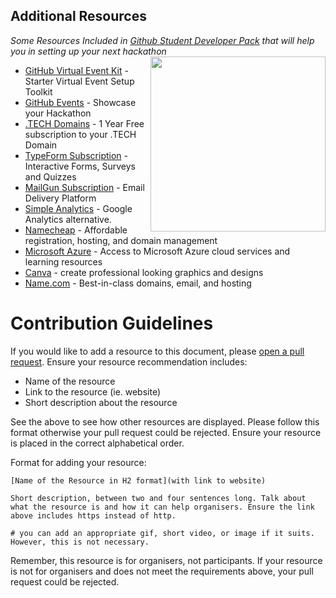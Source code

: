 ## **Additional Resources**
_Some Resources Included in [Github Student Developer Pack](https://education.github.com/pack/offers) that will help you in setting up your next hackathon_
<img align="right" height="280" src="https://github.com/github/hackathons/blob/main/.github/images/Designer%20Coder%20Innovator.png">

- [GitHub Virtual Event Kit](https://education.github.com/experiences/virtual_event_kit) - Starter Virtual Event Setup Toolkit 
- [GitHub Events](https://education.github.com/events) - Showcase your Hackathon
- [.TECH Domains](https://get.tech/github-student-developer-pack) - 1 Year Free subscription to your .TECH Domain
- [TypeForm Subscription](https://product.typeform.com/github/)  - Interactive Forms, Surveys and Quizzes
- [MailGun Subscription](https://www.mailgun.com/github-students/?utm_source=github&utm_medium=partner) - Email Delivery Platform
- [Simple Analytics](https://simpleanalytics.com/students) - Google Analytics alternative.
- [Namecheap](https://education.github.com/pack/redeem/namecheap-domain-student) - Affordable registration, hosting, and domain management
- [Microsoft Azure](https://education.github.com/pack/redeem/microsoft-azure-student) - Access to Microsoft Azure cloud services and learning resources
- [Canva](https://education.github.com/pack/redeem/canva-student) - create professional looking graphics and designs 
- [Name.com](https://education.github.com/pack/redeem/namecom-student) - Best-in-class domains, email, and hosting

# Contribution Guidelines

If you would like to add a resource to this document, please [open a pull request](https://github.com/Student-Hackathons/additional-resources/pulls). Ensure your resource recommendation includes:
- Name of the resource
- Link to the resource (ie. website)
- Short description about the resource

See the above to see how other resources are displayed. Please follow this format otherwise your pull request could be rejected. Ensure your resource is placed in the correct alphabetical order.

Format for adding your resource:

`[Name of the Resource in H2 format](with link to website)`

`Short description, between two and four sentences long. Talk about what the resource is and how it can help organisers. Ensure the link above includes https instead of http.`

`# you can add an appropriate gif, short video, or image if it suits. However, this is not necessary.`

Remember, this resource is for organisers, not participants. If your resource is not for organisers and does not meet the requirements above, your pull request could be rejected.
